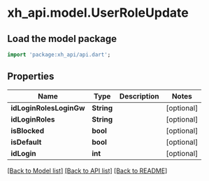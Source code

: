 # xh_api.model.UserRoleUpdate

## Load the model package
```dart
import 'package:xh_api/api.dart';
```

## Properties
Name | Type | Description | Notes
------------ | ------------- | ------------- | -------------
**idLoginRolesLoginGw** | **String** |  | [optional] 
**idLoginRoles** | **String** |  | [optional] 
**isBlocked** | **bool** |  | [optional] 
**isDefault** | **bool** |  | [optional] 
**idLogin** | **int** |  | [optional] 

[[Back to Model list]](../README.md#documentation-for-models) [[Back to API list]](../README.md#documentation-for-api-endpoints) [[Back to README]](../README.md)


